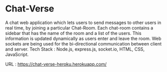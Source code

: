 # Chat-Verse
A chat web application which lets users to send messages to other users in real time, by joining a particular Chat-Room. Each chat-room contains a sidebar that has the name of the room and a list of the users. This information is updated dynamically as users enter and leave the room. Web sockets are being used for the bi-directional communication between client and server. Tech Stack : Node.js, express.js, socket.io, HTML, CSS, JavaScript.

URL : https://chat-verse-heroku.herokuapp.com/
